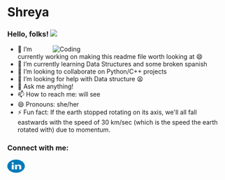 # Shreya

### Hello, folks! <img src="https://raw.githubusercontent.com/MartinHeinz/MartinHeinz/master/wave.gif" width="30px">

<img align="right" alt="Coding" width="400" src="https://cdn.dribbble.com/users/2646423/screenshots/5507196/computer.gif">

<!--Here are some ideas to get you started:--->

- 🔭 I’m currently working on making this readme file worth looking at 😄
- 🌱 I’m currently learning Data Structures and some broken spanish 
- 👯 I’m looking to collaborate on Python/C++ projects
- 🤔 I’m looking for help with Data structure 😫
- 💬 Ask me anything!
- 📫 How to reach me: will see
- 😄 Pronouns: she/her
- ⚡ Fun fact: If the earth stopped rotating on its axis, we'll all fall eastwards with the speed of 30 km/sec (which is the speed the earth rotated with) due to momentum.

<h3 align="left">Connect with me:</h3>
<p align="left">
<a href="https://www.linkedin.com/in/shreya-1a496018b/" target="blank"><img align="center" src="https://github.com/himanshudadheech/Resouce-Icon/blob/main/linkedin.svg" alt="himanshudadheech" height="30" width="40" /></a>

